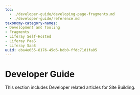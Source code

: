 ```yaml
---
toc:
  - ./developer-guide/developing-page-fragments.md
  - ./developer-guide/reference.md
taxonomy-category-names:
- Development and Tooling
- Fragments
- Liferay Self-Hosted
- Liferay PaaS
- Liferay SaaS
uuid: eba4e055-8176-45d6-bdb0-ffdc71d1fa05
---
```


# Developer Guide

This section includes Developer related articles for Site Building.
